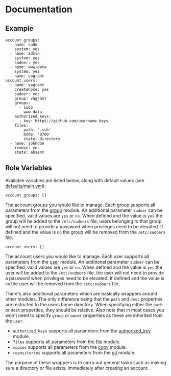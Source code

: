 # Documentation

## Example

```
account_groups:
  - name: sudo
    system: yes
  - name: admin
    system: yes
    sudoer: yes
  - name: www-data
    system: yes
  - name: vagrant
account_users:
  - name: vagrant
    createhome: yes
    sudoer: yes
    group: vagrant
    groups:
      - sudo
      - www-data
    authorized_keys:
      - key: https://github.com/username.keys
    files:
      - path: '.ssh'
        mode: '0700'
        state: directory
  - name: johndoe
    remove: yes
    state: absent
```

## Role Variables

Available variables are listed below, along with default values (see [defaults/main.yml](/defaults/main.yml)):

```
account_groups: []
```

The account groups you would like to manage. Each group supports all parameters from the
[group](http://docs.ansible.com/ansible/group_module.html) module. An additional parameter `sudoer` can be
specified, valid values are `yes` or `no`. When defined and the value is `yes` the group will be added to
the `/etc/sudoers` file, users belonging to that group will not need to provide a password when privileges need
to be elevated. If defined and the value is `no` the group will be removed from the `/etc/sudoers` file.

```
account_users: []
```

The account users you would like to manage. Each user supports all parameters from the
[user](http://docs.ansible.com/ansible/user_module.html) module. An additional parameter `sudoer` can be
specified, valid values are `yes` or `no`. When defined and the value is `yes` the user will be added to
the `/etc/sudoers` file, the user will not need to provide a password when privileges need to be elevated. If 
defined and the value is `no` the user will be removed from the `/etc/sudoers` file.

There's also additional parameters which are basically wrappers around other modules. The only
difference being that the `path` and `dest` properties are restricted to the users home directory. When
specifying either the `path` or `dest` properties, they should be relative. Also note that in most cases
you won't need to specify `group` or `owner` properties as these are inherited from the `user`.

* `authorized_keys` supports all parameters from the [authorized_key](http://docs.ansible.com/ansible/authorized_key_module.html) module.
* `files` supports all parameters from the [file](http://docs.ansible.com/ansible/file_module.html) module.
* `copies` supports all parameters from the [copy](http://docs.ansible.com/ansible/copy_module.html) module.
* `repositories` supports all parameters from the [git](http://docs.ansible.com/ansible/git_module.html) module.

The purpose of these wrappers is to carry out general tasks such as making sure a directory or file
exists, immediately after creating an account.